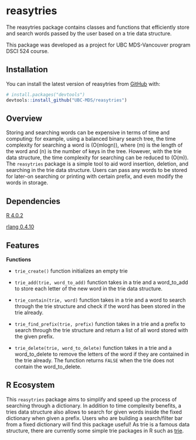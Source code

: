
<!-- README.md is generated from README.Rmd. Please edit that file -->

# reasytries

<!-- badges: start -->

<!-- badges: end -->

The reasytries package contains classes and functions that efficiently
store and search words passed by the user based on a trie data
structure.

This package was developed as a project for UBC MDS-Vancouver program
DSCI 524 course.

## Installation

You can install the latest version of reasytries from
[GitHub](https://github.com/) with:

``` r
# install.packages("devtools")
devtools::install_github("UBC-MDS/reasytries")
```

## Overview

Storing and searching words can be expensive in terms of time and
computing: for example, using a balanced binary search tree, the time
complexity for searching a word is \(O(mlogn)\), where \(m\) is the
length of the word and \(n\) is the number of keys in the tree. However,
with the trie data structure, the time complexity for searching can be
reduced to \(O(m)\). The `reasytries` package is a simple tool to aid
word insertion, deletion, and searching in the trie data structure.
Users can pass any words to be stored for later-on searching or printing
with certain prefix, and even modify the words in storage.

## Dependencies

[R 4.0.2](https://www.r-project.org/)

[rlang 0.4.10](https://cran.r-project.org/web/packages/rlang/index.html)

## Features

**Functions**

  - `trie_create()` function initializes an empty trie

  - `trie_add(trie, word_to_add)` function takes in a trie and a
    word\_to\_add to store each letter of the new word in the trie data
    structure.

  - `trie_contain(trie, word)` function takes in a trie and a word to
    search through the trie structure and check if the word has been
    stored in the trie already.

  - `trie_find_prefix(trie, prefix)` function takes in a trie and a
    prefix to search through the trie structure and return a list of all
    word stored with the given prefix.

  - `trie_delete(trie, word_to_delete)` function takes in a trie and a
    word\_to\_delete to remove the letters of the word if they are
    contained in the trie already. The function returns `FALSE` when the
    trie does not contain the word\_to\_delete.

## R Ecosystem

This `reasytries` package aims to simplify and speed up the process of
searching through a dictionary. In addition to time complexity benefits,
a tries data structure also allows to search for given words inside the
fixed dictionary when given a prefix. Users who are building a
search/filter bar from a fixed dictionary will find this package
useful\! As trie is a famous data structure, there are currently some
simple trie packages in R such as
[trie](https://www.rdocumentation.org/packages/triebeard/versions/0.3.0/topics/trie).
